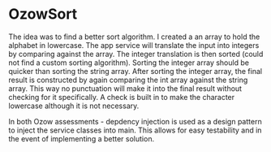 # OzowSort
The idea was to find a better sort algorithm. I created a an array to hold the alphabet in lowercase. The app service will translate the input into integers by comparing against the array. The integer translation is then sorted (could not find a custom sorting algorithm). Sorting the integer array should be quicker than sorting the string array. After sorting the integer array, the final result is constructed by again comparing the int array against the string array. This way no punctuation will make it into the final result without checking for it specifically. A check is built in to make the character lowercase although it is not necessary.

In both Ozow assessments - depdency injection is used as a design pattern to inject the service classes into main. This allows for easy testability and in the event of implementing a better solution.
